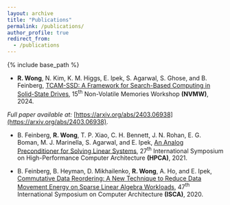 ```yaml
---
layout: archive
title: "Publications"
permalink: /publications/
author_profile: true
redirect_from:
  - /publications
---
```


{% include base_path %}

* **R. Wong**, N. Kim, K. M. Higgs, E. Ipek, S. Agarwal, S. Ghose, and B. Feinberg, [TCAM-SSD: A Framework for Search-Based Computing in Solid-State Drives](), 15<sup>th</sup> Non-Volatile Memories Workshop **(NVMW)**, 2024. 

_Full paper available at:_ [https://arxiv.org/abs/2403.06938](https://arxiv.org/abs/2403.06938).

* B. Feinberg, **R. Wong**, T. P. Xiao, C. H. Bennett, J. N. Rohan, E. G. Boman, M. J. Marinella, S. Agarwal, and E. Ipek, [An Analog Preconditioner for Solving Linear Systems](https://ieeexplore.ieee.org/abstract/document/9407108), 27<sup>th</sup> International Symposium on High-Performance Computer Architecture **(HPCA)**, 2021. 

* B. Feinberg, B. Heyman, D. Mikhailenko, **R. Wong**, A. Ho, and E. Ipek, [Commutative Data Reordering: A New Technique to Reduce Data Movement Energy on Sparse Linear Algebra Workloads](https://ieeexplore.ieee.org/abstract/document/9138978), 47<sup>th</sup> International Symposium on Computer Architecture **(ISCA)**, 2020.

